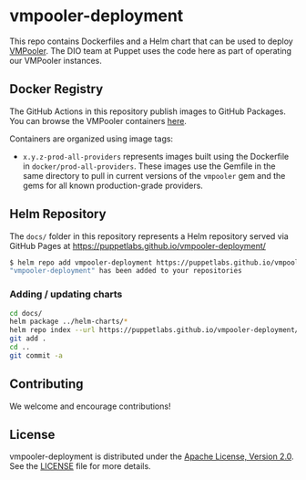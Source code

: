 # vmpooler-deployment

This repo contains Dockerfiles and a Helm chart that can be used to deploy [VMPooler](https://github.com/puppetlabs/vmpooler). The DIO team at Puppet uses the code here as part of operating our VMPooler instances.

## Docker Registry

The GitHub Actions in this repository publish images to GitHub Packages. You can browse the VMPooler containers [here](https://github.com/puppetlabs/vmpooler-deployment/pkgs/container/vmpooler-deployment%2Fvmpooler).

Containers are organized using image tags:

- `x.y.z-prod-all-providers` represents images built using the Dockerfile in `docker/prod-all-providers`. These images use the Gemfile in the same directory to pull in current versions of the `vmpooler` gem and the gems for all known production-grade providers.

## Helm Repository

The `docs/` folder in this repository represents a Helm repository served via GitHub Pages at https://puppetlabs.github.io/vmpooler-deployment/

```bash
$ helm repo add vmpooler-deployment https://puppetlabs.github.io/vmpooler-deployment/
"vmpooler-deployment" has been added to your repositories
```

### Adding / updating charts

```bash
cd docs/
helm package ../helm-charts/*
helm repo index --url https://puppetlabs.github.io/vmpooler-deployment/ .
git add .
cd ..
git commit -a
```

## Contributing

We welcome and encourage contributions!

## License

vmpooler-deployment is distributed under the [Apache License, Version 2.0](http://www.apache.org/licenses/LICENSE-2.0.html). See the [LICENSE](LICENSE) file for more details.
